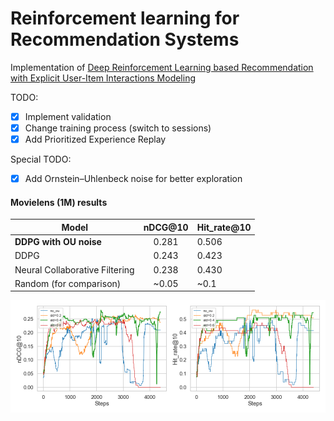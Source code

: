 # Reinforcement learning for Recommendation Systems

Implementation of [Deep Reinforcement Learning based Recommendation with Explicit User-Item Interactions Modeling](https://arxiv.org/pdf/1810.12027.pdf)

TODO:

- [x] Implement validation 
- [x] Change training process (switch to sessions)
- [x] Add Prioritized Experience Replay

Special TODO:

- [x] Add Ornstein–Uhlenbeck noise for better exploration



#### Movielens (1M) results

| Model                          | nDCG@10 | Hit_rate@10 |
| ------------------------------ | :-----: | ----------- |
| **DDPG with OU noise**         |  0.281  | 0.506       |
| DDPG                           |  0.243  | 0.423       |
| Neural Collaborative Filtering |  0.238  | 0.430       |
| Random (for comparison)        |  ~0.05  | ~0.1        |



![viz](img/learning_curve.png)


